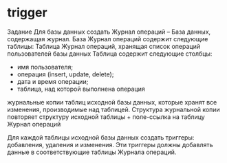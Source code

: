 # trigger

Задание 
Для базы данных создать Журнал операций – База данных, содержащая журнал. База Журнал операций содержит следующие таблицы:
Таблица Журнал операций, хранящая список операций пользователей базы данных
Таблица содержит следующие столбцы:
- имя пользователя;
- операция (insert, update, delete);
- дата и время операции;
- таблица, над которой выполнена операция

журнальные копии таблиц исходной базы данных, которые хранят все изменения, производимые над таблицей. Структура журнальной копии повторяет структуру исходной таблицы + поле-ссылка на таблицу Журнал операций

Для каждой таблицы исходной базы данных создать триггеры: добавления, удаления и изменения. Эти триггеры должны добавлять данные в соответствующие таблицы Журнала операций.


